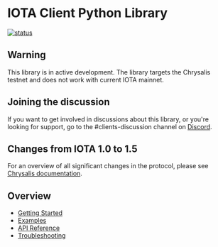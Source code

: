 # IOTA Client Python Library

[![status](https://img.shields.io/badge/Status-Alpha-yellow.svg)](https://github.com/iotaledger/iota.rs)

## Warning

This library is in active development. The library targets the Chrysalis testnet and does not work with current IOTA mainnet.

## Joining the discussion

If you want to get involved in discussions about this library, or you're looking for support, go to the #clients-discussion channel on [Discord](https://discord.iota.org).

## Changes from IOTA 1.0 to 1.5
For an overview of all significant changes in the protocol, please see [Chrysalis documentation](https://chrysalis.docs.iota.org/guides/index.html#overall-changes-from-iota-10-to-15-chrysalis-in-a-nutshell).

## Overview

- [Getting Started]()
- [Examples]()
- [API Reference]()
- [Troubleshooting]()
